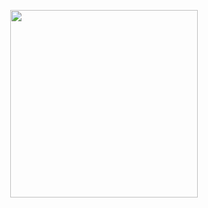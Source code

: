 <p align="center">
  <img src="https://raw.githubusercontent.com/fumeapp/skele/main/skele.jpg" width="300" />
</p>
